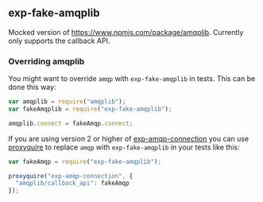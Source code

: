 ## exp-fake-amqplib

Mocked version of https://www.npmjs.com/package/amqplib.
Currently only supports the callback API.

### Overriding amqplib

You might want to override `amqp` with `exp-fake-amqplib` in tests. This can be done this way:

```javascript
var amqplib = require("amqplib");
var fakeAmqplib = require("exp-fake-amqplib");

amqplib.connect = fakeAmqp.connect;
```

If you are using version 2 or higher of [exp-amqp-connection](https://www.npmjs.com/package/exp-amqp-connection)
you can use [proxyquire](https://www.npmjs.com/package/proxyquire) to replace `amqp` with `exp-fake-amqplib` in your tests like this:

```javascript
var fakeAmqp = require("exp-fake-amqplib");

proxyquire("exp-amqp-connection", {
  "amqplib/callback_api": fakeAmqp
});
```
